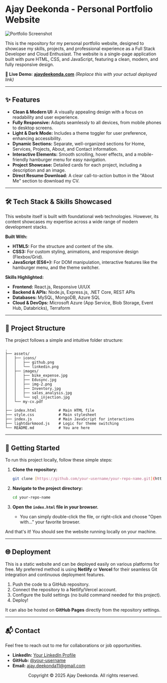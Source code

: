 # Ajay Deekonda - Personal Portfolio Website

![Portfolio Screenshot](./assets/images/screenshot.png)

This is the repository for my personal portfolio website, designed to showcase my skills, projects, and professional experience as a Full Stack Developer and Cloud Enthusiast. The website is a single-page application built with pure HTML, CSS, and JavaScript, featuring a clean, modern, and fully responsive design.

**🚀 Live Demo:** [**ajaydeekonda.com**](https://your-live-url.com) *(Replace this with your actual deployed link)*

---

## ✨ Features

-   **Clean & Modern UI:** A visually appealing design with a focus on readability and user experience.
-   **Fully Responsive:** Adapts seamlessly to all devices, from mobile phones to desktop screens.
-   **Light & Dark Mode:** Includes a theme toggler for user preference, enhancing accessibility.
-   **Dynamic Sections:** Separate, well-organized sections for Home, Services, Projects, About, and Contact information.
-   **Interactive Elements:** Smooth scrolling, hover effects, and a mobile-friendly hamburger menu for easy navigation.
-   **Project Showcase:** Detailed cards for each project, including a description and an image.
-   **Direct Resume Download:** A clear call-to-action button in the "About Me" section to download my CV.

---

## 🛠️ Tech Stack & Skills Showcased

This website itself is built with foundational web technologies. However, its content showcases my expertise across a wide range of modern development stacks.

**Built With:**
-   **HTML5:** For the structure and content of the site.
-   **CSS3:** For custom styling, animations, and responsive design (Flexbox/Grid).
-   **JavaScript (ES6+):** For DOM manipulation, interactive features like the hamburger menu, and the theme switcher.

**Skills Highlighted:**
-   **Frontend:** React.js, Responsive UI/UX
-   **Backend & APIs:** Node.js, Express.js, .NET Core, REST APIs
-   **Databases:** MySQL, MongoDB, Azure SQL
-   **Cloud & DevOps:** Microsoft Azure (App Service, Blob Storage, Event Hub, Databricks), Terraform

---

## 📁 Project Structure

The project follows a simple and intuitive folder structure:

```
.
├── assets/
│   ├── icons/
│   │   ├── github.png
│   │   └── linkedin.png
│   ├── images/
│   │   ├── bike_expense.jpg
│   │   ├── Edusync.jpg
│   │   ├── img-2.png
│   │   ├── Inventory.jpg
│   │   ├── sales_analysis.jpg
│   │   └── sql_injection.jpg
│   └── my-cv.pdf
│
├── index.html          # Main HTML file
├── style.css           # Main stylesheet
├── index.js            # Main JavaScript for interactions
├── lightdarkmood.js    # Logic for theme switching
└── README.md           # You are here
```

---

## 🚀 Getting Started

To run this project locally, follow these simple steps:

1.  **Clone the repository:**
    ```bash
    git clone [https://github.com/your-username/your-repo-name.git](https://github.com/your-username/your-repo-name.git)
    ```

2.  **Navigate to the project directory:**
    ```bash
    cd your-repo-name
    ```

3.  **Open the `index.html` file in your browser.**
    - You can simply double-click the file, or right-click and choose "Open with..." your favorite browser.

And that's it! You should see the website running locally on your machine.

---

## 🌐 Deployment

This is a static website and can be deployed easily on various platforms for free. My preferred method is using **Netlify** or **Vercel** for their seamless Git integration and continuous deployment features.

1.  Push the code to a GitHub repository.
2.  Connect the repository to a Netlify/Vercel account.
3.  Configure the build settings (no build command needed for this project).
4.  Deploy!

It can also be hosted on **GitHub Pages** directly from the repository settings.

---

## 📬 Contact

Feel free to reach out to me for collaborations or job opportunities.

-   **LinkedIn:** [Your LinkedIn Profile](https://www.linkedin.com/in/your-profile/)
-   **GitHub:** [@your-username](https://github.com/your-username)
-   **Email:** [ajay.deekonda11@gmail.com](mailto:ajay.deekonda11@gmail.com)

<p align="center">
  Copyright © 2025 Ajay Deekonda. All rights reserved.
</p>
